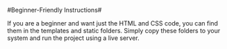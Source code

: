 #Beginner-Friendly Instructions#

If you are a beginner and want just the HTML and CSS code, you can find them in the templates and static folders. Simply copy these folders to your system and run the project using a live server.
